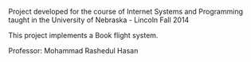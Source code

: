 Project developed for the course of Internet Systems and Programming taught in the University of Nebraska - Lincoln Fall 2014

This project implements a Book flight system.

Professor: Mohammad Rashedul Hasan
